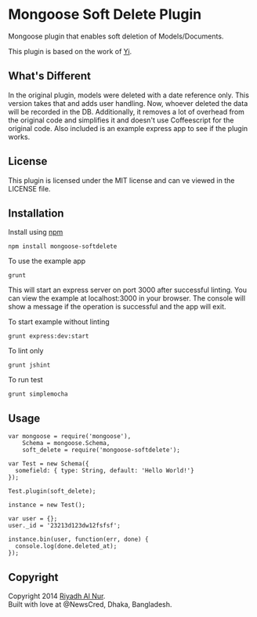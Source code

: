 Mongoose Soft Delete Plugin
============================

Mongoose plugin that enables soft deletion of Models/Documents.  

This plugin is based on the work of [Yi](https://github.com/yi).  

## What's Different  
In the original plugin, models were deleted with a date reference only. This version takes that and adds user handling. Now, whoever deleted the data will be recorded in the DB. Additionally, it removes a lot of overhead from the original code and simplifies it and doesn't use Coffeescript for the original code. Also included is an example express app to see if the plugin works.  

## License  
This plugin is licensed under the MIT license and can ve viewed in the LICENSE file.  

## Installation  
Install using [npm](https://npmjs.org)  
```
npm install mongoose-softdelete
```  

To use the example app  
```
grunt
```  

This will start an express server on port 3000 after successful linting. You can view the example at localhost:3000 in your browser. The console will show a message if the operation is successful and the app will exit.

To start example without linting
```
grunt express:dev:start
```  

To lint only
```
grunt jshint
```  

To run test
```
grunt simplemocha
```

## Usage 
```
var mongoose = require('mongoose'),
    Schema = mongoose.Schema,
    soft_delete = require('mongoose-softdelete');

var Test = new Schema({
  somefield: { type: String, default: 'Hello World!'}
});

Test.plugin(soft_delete);

instance = new Test();

var user = {};
user._id = '23213d123dw12fsfsf';

instance.bin(user, function(err, done) {
  console.log(done.deleted_at);
});
```  

## Copyright  
Copyright 2014 [Riyadh Al Nur](https://github.com/riyadhalnur).  
Built with love at @NewsCred, Dhaka, Bangladesh.
